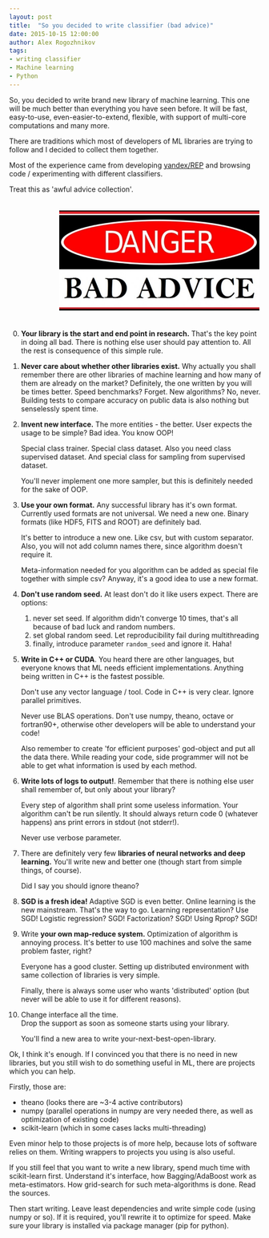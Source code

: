 ```yaml
---
layout: post
title:  "So you decided to write classifier (bad advice)"
date: 2015-10-15 12:00:00
author: Alex Rogozhnikov
tags: 
- writing classifier
- Machine learning
- Python
---
```


So, you decided to write brand new library of machine learning. 
This one will be much better than everything you have seen before. 
It will be fast, easy-to-use, even-easier-to-extend, flexible, with support of multi-core computations and many more.
 
There are traditions which most of developers of ML libraries are trying to follow and I decided to collect them together.

Most of the experience came from developing [yandex/REP](https://github.com/yandex/rep) and browsing code / experimenting with 
different classifiers.

Treat this as 'awful advice collection'. 

<img src='/images/etc/bad_advice.jpg' style='margin: 20px 100px; width: 400px;' alt='bad advice ahead' />

0. __Your library is the start and end point in research.__ 
   That's the key point in doing all bad. There is nothing else user should pay attention to. 
   All the rest is consequence of this simple rule.

1. __Never care about whether other libraries exist.__
   Why actually you shall remember there are other libraries of machine learning and how many of them are already on the market?
   Definitely, the one written by you will be times better.
   Speed benchmarks? Forget. New algorithms? No, never. Building tests to compare accuracy on public data is also nothing but senselessly spent time. 

2. __Invent new interface.__ The more entities - the better.
   User expects the usage to be simple? Bad idea. You know OOP!
   
   Special class trainer. Special class dataset. Also you need class supervised dataset.
   And special class for sampling from supervised dataset. 
   
   You'll never implement one more sampler, but this is definitely needed for the sake of OOP.

3. __Use your own format.__ Any successful library has it's own format.
   Currently used formats are not universal. We need a new one.
   Binary formats (like HDF5, FITS and ROOT) are definitely bad.   
     
   It's better to introduce a new one. Like csv, but with custom separator.
   Also, you will not add column names there, since algorithm doesn't require it. 
   
   Meta-information needed for you algorithm can be added as special file together with simple csv? 
   Anyway, it's a good idea to use a new format.
       
   <!-- LibFFM, VowpalWabbit --->

4. __Don't use random seed.__ At least don't do it like users expect. There are options:

   1. never set seed. If algorithm didn't converge 10 times, that's all because of bad luck and random numbers. 
   2. set global random seed. Let reproducibility fail during multithreading
   3. finally, introduce parameter `random_seed` and ignore it. Haha!
     
   <!-- theanets, nolearn, pybrain, neurolab -->  


5. __Write in C++ or CUDA__. You heard there are other languages, but everyone knows that ML needs efficient implementations.
   Anything being written in C++ is the fastest possible.
   
   Don't use any vector language / tool. Code in C++ is very clear. Ignore parallel primitives. 
   
   Never use BLAS operations. Don't use numpy, theano, octave or fortran90+, otherwise other developers will be able to understand your code!
   
   <!-- PyBrain  --> 
   
   Also remember to create 'for efficient purposes' god-object and put all the data there.
   While reading your code, side programmer will not be able to get what information is used by each method.
   
   
6. __Write lots of logs to output!__.
   Remember that there is nothing else user shall remember of, but only about your library?
   
   Every step of algorithm shall print some useless information. Your algorithm can't be run silently.
   It should always return code 0 (whatever happens) ans print errors in stdout (not stderr!).
   
   Never use verbose parameter.
    
   <!-- LibFM as well as many nnets -->

7. There are definitely very few __libraries of neural networks and deep learning.__ 
   You'll write new and better one (though start from simple things, of course).
   
   Did I say you should ignore theano?

8. __SGD is a fresh idea!__ Adaptive SGD is even better. Online learning is the new mainstream. 
   That's the way to go. Learning representation? Use SGD! Logistic regression? SGD! Factorization? SGD! Using Rprop? SGD! 
   
   <!-- theanets -->

9. Write __your own map-reduce system.__ Optimization of algorithm is annoying process. 
   It's better to use 100 machines and solve the same problem faster, right?
    
   Everyone has a good cluster. Setting up distributed environment with same collection of libraries is very simple.
    
   Finally, there is always some user who wants 'distributed' option (but never will be able to use it for different reasons).  

   <!-- xgboost -->
 

10. Change interface all the time.  
    Drop the support as soon as someone starts using your library.
    <!-- pybrain, nolearn.dbn -->
    
    You'll find a new area to write your-next-best-open-library.
    
    <!-- theanets, keras, lasagne -->

Ok, I think it's enough. If I convinced you that there is no need in new libraries, but you still wish to do something useful in ML,
there are projects which you can help.

Firstly, those are:

* theano (looks there are ~3-4 active contributors)
* numpy (parallel operations in numpy are very needed there, as well as optimization of existing code)
* scikit-learn (which in some cases lacks multi-threading)

Even minor help to those projects is of more help, because lots of software relies on them.
Writing wrappers to projects you using is also useful.

If you still feel that you want to write a new library, spend much time with scikit-learn first.
Understand it's interface, how Bagging/AdaBoost work as meta-estimators. How grid-search for such meta-algorithms is done. 
Read the sources. 

Then start writing. Leave least dependencies and write simple code (using numpy or so). 
If it is required, you'll rewrite it to optimize for speed. Make sure your library is installed via package manager (pip for python).  